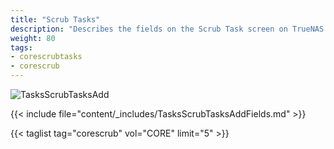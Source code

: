 ```yaml
---
title: "Scrub Tasks"
description: "Describes the fields on the Scrub Task screen on TrueNAS CORE."
weight: 80
tags:
- corescrubtasks
- corescrub
---
```


![TasksScrubTasksAdd](/images/CORE/Tasks/TasksScrubTasksAdd.png "Creating a new Scrub Task")

{{< include file="content/_includes/TasksScrubTasksAddFields.md" >}}

{{< taglist tag="corescrub" vol="CORE" limit="5" >}}

